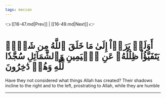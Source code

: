 ```yaml
---
tags: meccan
---
```


👈 [[16-47.md|Prev]] | [[16-49.md|Next]] 👉

# أَوَلَمۡ يَرَوۡاْ إِلَىٰ مَا خَلَقَ ٱللَّهُ مِن شَيۡءٖ يَتَفَيَّؤُاْ ظِلَٰلُهُۥ عَنِ ٱلۡيَمِينِ وَٱلشَّمَآئِلِ سُجَّدٗا لِّلَّهِ وَهُمۡ دَٰخِرُونَ

Have they not considered what things Allah has created? Their shadows incline to the right and to the left, prostrating to Allah, while they are humble

---


